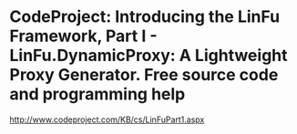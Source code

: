 <!--
id: 168014426
link: http://kevinisom.info/post/168014426/codeproject-introducing-the-linfu-framework-part-i
slug: codeproject-introducing-the-linfu-framework-part-i
date: Fri Aug 21 2009 19:46:58 GMT+1200 (NZST)
raw: {"blog_name":"kevinisom","id":168014426,"post_url":"http://kevinisom.info/post/168014426/codeproject-introducing-the-linfu-framework-part-i","slug":"codeproject-introducing-the-linfu-framework-part-i","type":"link","date":"2009-08-21 07:46:58 GMT","timestamp":1250840818,"state":"published","format":"html","reblog_key":"UToY6kml","tags":[],"short_url":"http://tmblr.co/Zw68YyA0x9Q","highlighted":[],"feed_item":"http://www.codeproject.com/KB/cs/LinFuPart1.aspx","from_feed_id":"650234","note_count":0,"title":"CodeProject: Introducing the LinFu Framework, Part I - LinFu.DynamicProxy: A Lightweight Proxy Generator. Free source code and programming help","url":"http://www.codeproject.com/KB/cs/LinFuPart1.aspx","description":""}
publish: 2009-08-021
tags: 
title: CodeProject: Introducing the LinFu Framework, Part I - LinFu.DynamicProxy: A Lightweight Proxy Generator. Free source code and programming help
-->


CodeProject: Introducing the LinFu Framework, Part I - LinFu.DynamicProxy: A Lightweight Proxy Generator. Free source code and programming help
===============================================================================================================================================

<http://www.codeproject.com/KB/cs/LinFuPart1.aspx>

